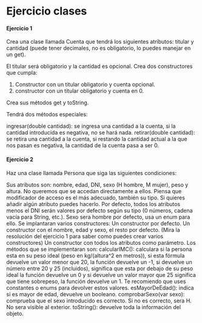 # Ejercicio clases

#### Ejercicio 1
Crea una clase llamada Cuenta que tendrá los siguientes atributos: titular y cantidad (puede tener decimales, no es obligatorio, lo puedes manejar en un get).

El titular será obligatorio y la cantidad es opcional. 
Crea dos constructores que cumpla:
1. Constructor con un titular obligatorio y cuenta opcional.
2. constructor con un titular obligatorio y cuenta en 0.

Crea sus métodos get y toString.

Tendrá dos métodos especiales:

ingresar(double cantidad): se ingresa una cantidad a la cuenta, si la cantidad introducida es negativa, no se hará nada.
retirar(double cantidad): se retira una cantidad a la cuenta, si restando la cantidad actual a la que nos pasan es negativa, la cantidad de la cuenta pasa a ser 0.

#### Ejercicio 2
Haz una clase llamada Persona que siga las siguientes condiciones:

Sus atributos son: nombre, edad, DNI, sexo (H hombre, M mujer), peso y altura. No queremos que se accedan directamente a ellos. Piensa que modificador de acceso es el más adecuado, también su tipo. Si quieres añadir algún atributo puedes hacerlo.
Por defecto, todos los atributos menos el DNI serán valores por defecto según su tipo (0 números, cadena vacía para String, etc.). Sexo sera hombre por defecto, usa un enum para ello.
Se implantaran varios constructores:
Un constructor por defecto.
Un constructor con el nombre, edad y sexo, el resto por defecto. (Mira la resolución del ejercicio 1 para saber como puedes crear varios constructores)
Un constructor con todos los atributos como parámetro.
Los métodos que se implementaran son:
calcularIMC(): calculara si la persona esta en su peso ideal (peso en kg/(altura^2  en metros)), si esta fórmula devuelve un valor menor que 20, la función devuelve un -1, si devuelve un número entre 20 y 25 (incluidos), significa que esta por debajo de su peso ideal la función devuelve un 0  y si devuelve un valor mayor que 25 significa que tiene sobrepeso, la función devuelve un 1. Te recomiendo que uses constantes o enums para devolver estos valores.
esMayorDeEdad(): indica si es mayor de edad, devuelve un booleano.
comprobarSexo(var sexo): comprueba que el sexo introducido es correcto. Si no es correcto, sera H. No sera visible al exterior.
toString(): devuelve toda la información del objeto.